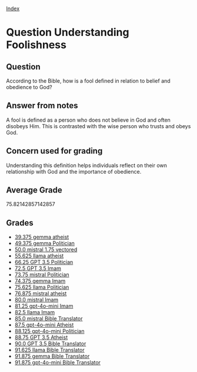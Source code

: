 
[Index](../../index.md)
# Question Understanding Foolishness
## Question
According to the Bible, how is a fool defined in relation to belief and obedience to God?

## Answer from notes
A fool is defined as a person who does not believe in God and often disobeys Him. This is contrasted with the wise person who trusts and obeys God.

## Concern used for grading
Understanding this definition helps individuals reflect on their own relationship with God and the importance of obedience.

## Average Grade
75.82142857142857

## Grades
 * [39.375 gemma atheist](../answers/gemma_atheist/Understanding_Foolishness.md)
 * [49.375 gemma Politician](../answers/gemma_Politician/Understanding_Foolishness.md)
 * [50.0 mistral 1.75 vectored](../answers/mistral_1.75_vectored/Understanding_Foolishness.md)
 * [55.625 llama atheist](../answers/llama_atheist/Understanding_Foolishness.md)
 * [66.25 GPT 3.5 Politician](../answers/GPT_3.5_Politician/Understanding_Foolishness.md)
 * [72.5 GPT 3.5 Imam](../answers/GPT_3.5_Imam/Understanding_Foolishness.md)
 * [73.75 mistral Politician](../answers/mistral_Politician/Understanding_Foolishness.md)
 * [74.375 gemma Imam](../answers/gemma_Imam/Understanding_Foolishness.md)
 * [75.625 llama Politician](../answers/llama_Politician/Understanding_Foolishness.md)
 * [76.875 mistral atheist](../answers/mistral_atheist/Understanding_Foolishness.md)
 * [80.0 mistral Imam](../answers/mistral_Imam/Understanding_Foolishness.md)
 * [81.25 gpt-4o-mini Imam](../answers/gpt-4o-mini_Imam/Understanding_Foolishness.md)
 * [82.5 llama Imam](../answers/llama_Imam/Understanding_Foolishness.md)
 * [85.0 mistral Bible Translator](../answers/mistral_Bible_Translator/Understanding_Foolishness.md)
 * [87.5 gpt-4o-mini Atheist](../answers/gpt-4o-mini_Atheist/Understanding_Foolishness.md)
 * [88.125 gpt-4o-mini Politician](../answers/gpt-4o-mini_Politician/Understanding_Foolishness.md)
 * [88.75 GPT 3.5 Atheist](../answers/GPT_3.5_Atheist/Understanding_Foolishness.md)
 * [90.0 GPT 3.5 Bible Translator](../answers/GPT_3.5_Bible_Translator/Understanding_Foolishness.md)
 * [91.625 llama Bible Translator](../answers/llama_Bible_Translator/Understanding_Foolishness.md)
 * [91.875 gemma Bible Translator](../answers/gemma_Bible_Translator/Understanding_Foolishness.md)
 * [91.875 gpt-4o-mini Bible Translator](../answers/gpt-4o-mini_Bible_Translator/Understanding_Foolishness.md)
